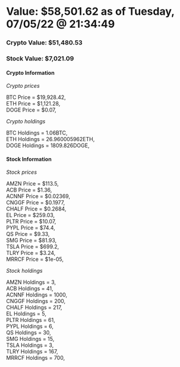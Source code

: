 # Value: $58,501.62 as of Tuesday, 07/05/22 @ 21:34:49 

### Crypto Value: $51,480.53

### Stock Value: $7,021.09

#### Crypto Information 
*Crypto prices* 

BTC Price = $19,928.42,  
ETH Price = $1,121.28,  
DOGE Price = $0.07,  


*Crypto holdings* 

BTC Holdings = 1.06BTC,  
ETH Holdings = 26.960005962ETH,  
DOGE Holdings = 1809.826DOGE,  


#### Stock Information 

*Stock prices* 

AMZN Price = $113.5,  
ACB Price = $1.36,  
ACNNF Price = $0.02369,  
CNGGF Price = $0.1977,  
CHALF Price = $0.2684,  
EL Price = $259.03,  
PLTR Price = $10.07,  
PYPL Price = $74.4,  
QS Price = $9.33,  
SMG Price = $81.93,  
TSLA Price = $699.2,  
TLRY Price = $3.24,  
MRRCF Price = $1e-05,  


*Stock holdings* 

AMZN Holdings = 3,  
ACB Holdings = 41,  
ACNNF Holdings = 1000,  
CNGGF Holdings = 200,  
CHALF Holdings = 217,  
EL Holdings = 5,  
PLTR Holdings = 61,  
PYPL Holdings = 6,  
QS Holdings = 30,  
SMG Holdings = 15,  
TSLA Holdings = 3,  
TLRY Holdings = 167,  
MRRCF Holdings = 700,  


